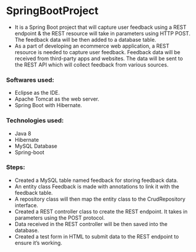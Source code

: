 # SpringBootProject

* It is a Spring Boot project that will capture user feedback using a REST endpoint & the REST resource will take in parameters using HTTP POST. The feedback data will be then added to a database table.
* As a part of developing an ecommerce web application, a REST resource is needed to capture user feedback. Feedback data will be received from third-party apps and websites. The data will be sent to the REST API which will collect feedback from various sources.

### Softwares used:
* Eclipse as the IDE.
* Apache Tomcat as the web server.
* Spring Boot with Hibernate.

### Technologies used:
* Java 8
* Hibernate
* MySQL Database
* Spring-boot

### Steps:
* Created a MySQL table named feedback for storing feedback data.
* An entity class Feedback is made with annotations to link it with the feedback table.
* A repository class will then map the entity class to the CrudRepository interface.
* Created a REST controller class to create the REST endpoint. It takes in parameters using the POST protocol.
* Data received in the REST controller will be then saved into the database.
* Created a test form in HTML to submit data to the REST endpoint to ensure it’s working.
